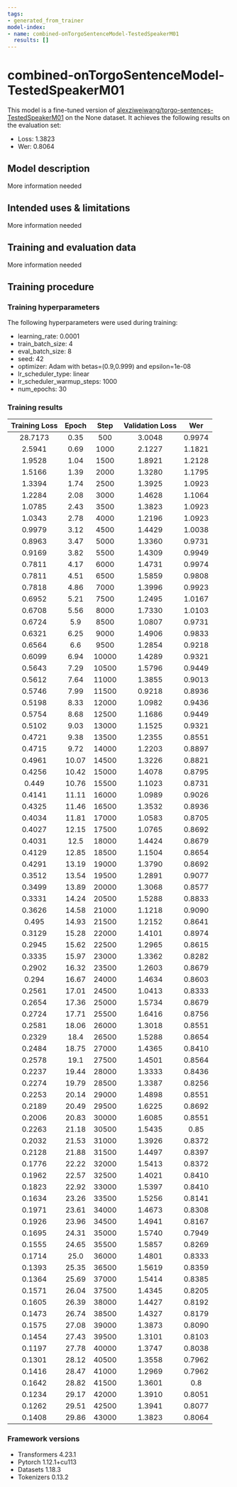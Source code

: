 ```yaml
---
tags:
- generated_from_trainer
model-index:
- name: combined-onTorgoSentenceModel-TestedSpeakerM01
  results: []
---
```


<!-- This model card has been generated automatically according to the information the Trainer had access to. You
should probably proofread and complete it, then remove this comment. -->

# combined-onTorgoSentenceModel-TestedSpeakerM01

This model is a fine-tuned version of [alexziweiwang/torgo-sentences-TestedSpeakerM01](https://huggingface.co/alexziweiwang/torgo-sentences-TestedSpeakerM01) on the None dataset.
It achieves the following results on the evaluation set:
- Loss: 1.3823
- Wer: 0.8064

## Model description

More information needed

## Intended uses & limitations

More information needed

## Training and evaluation data

More information needed

## Training procedure

### Training hyperparameters

The following hyperparameters were used during training:
- learning_rate: 0.0001
- train_batch_size: 4
- eval_batch_size: 8
- seed: 42
- optimizer: Adam with betas=(0.9,0.999) and epsilon=1e-08
- lr_scheduler_type: linear
- lr_scheduler_warmup_steps: 1000
- num_epochs: 30

### Training results

| Training Loss | Epoch | Step  | Validation Loss | Wer    |
|:-------------:|:-----:|:-----:|:---------------:|:------:|
| 28.7173       | 0.35  | 500   | 3.0048          | 0.9974 |
| 2.5941        | 0.69  | 1000  | 2.1227          | 1.1821 |
| 1.9528        | 1.04  | 1500  | 1.8921          | 1.2128 |
| 1.5166        | 1.39  | 2000  | 1.3280          | 1.1795 |
| 1.3394        | 1.74  | 2500  | 1.3925          | 1.0923 |
| 1.2284        | 2.08  | 3000  | 1.4628          | 1.1064 |
| 1.0785        | 2.43  | 3500  | 1.3823          | 1.0923 |
| 1.0343        | 2.78  | 4000  | 1.2196          | 1.0923 |
| 0.9979        | 3.12  | 4500  | 1.4429          | 1.0038 |
| 0.8963        | 3.47  | 5000  | 1.3360          | 0.9731 |
| 0.9169        | 3.82  | 5500  | 1.4309          | 0.9949 |
| 0.7811        | 4.17  | 6000  | 1.4731          | 0.9974 |
| 0.7811        | 4.51  | 6500  | 1.5859          | 0.9808 |
| 0.7818        | 4.86  | 7000  | 1.3996          | 0.9923 |
| 0.6952        | 5.21  | 7500  | 1.2495          | 1.0167 |
| 0.6708        | 5.56  | 8000  | 1.7330          | 1.0103 |
| 0.6724        | 5.9   | 8500  | 1.0807          | 0.9731 |
| 0.6321        | 6.25  | 9000  | 1.4906          | 0.9833 |
| 0.6564        | 6.6   | 9500  | 1.2854          | 0.9218 |
| 0.6099        | 6.94  | 10000 | 1.4289          | 0.9321 |
| 0.5643        | 7.29  | 10500 | 1.5796          | 0.9449 |
| 0.5612        | 7.64  | 11000 | 1.3855          | 0.9013 |
| 0.5746        | 7.99  | 11500 | 0.9218          | 0.8936 |
| 0.5198        | 8.33  | 12000 | 1.0982          | 0.9436 |
| 0.5754        | 8.68  | 12500 | 1.1686          | 0.9449 |
| 0.5102        | 9.03  | 13000 | 1.1525          | 0.9321 |
| 0.4721        | 9.38  | 13500 | 1.2355          | 0.8551 |
| 0.4715        | 9.72  | 14000 | 1.2203          | 0.8897 |
| 0.4961        | 10.07 | 14500 | 1.3226          | 0.8821 |
| 0.4256        | 10.42 | 15000 | 1.4078          | 0.8795 |
| 0.449         | 10.76 | 15500 | 1.1023          | 0.8731 |
| 0.4141        | 11.11 | 16000 | 1.0989          | 0.9026 |
| 0.4325        | 11.46 | 16500 | 1.3532          | 0.8936 |
| 0.4034        | 11.81 | 17000 | 1.0583          | 0.8705 |
| 0.4027        | 12.15 | 17500 | 1.0765          | 0.8692 |
| 0.4031        | 12.5  | 18000 | 1.4424          | 0.8679 |
| 0.4129        | 12.85 | 18500 | 1.1504          | 0.8654 |
| 0.4291        | 13.19 | 19000 | 1.3790          | 0.8692 |
| 0.3512        | 13.54 | 19500 | 1.2891          | 0.9077 |
| 0.3499        | 13.89 | 20000 | 1.3068          | 0.8577 |
| 0.3331        | 14.24 | 20500 | 1.5288          | 0.8833 |
| 0.3626        | 14.58 | 21000 | 1.1218          | 0.9090 |
| 0.495         | 14.93 | 21500 | 1.2152          | 0.8641 |
| 0.3129        | 15.28 | 22000 | 1.4101          | 0.8974 |
| 0.2945        | 15.62 | 22500 | 1.2965          | 0.8615 |
| 0.3335        | 15.97 | 23000 | 1.3362          | 0.8282 |
| 0.2902        | 16.32 | 23500 | 1.2603          | 0.8679 |
| 0.294         | 16.67 | 24000 | 1.4634          | 0.8603 |
| 0.2561        | 17.01 | 24500 | 1.0413          | 0.8333 |
| 0.2654        | 17.36 | 25000 | 1.5734          | 0.8679 |
| 0.2724        | 17.71 | 25500 | 1.6416          | 0.8756 |
| 0.2581        | 18.06 | 26000 | 1.3018          | 0.8551 |
| 0.2329        | 18.4  | 26500 | 1.5288          | 0.8654 |
| 0.2484        | 18.75 | 27000 | 1.4365          | 0.8410 |
| 0.2578        | 19.1  | 27500 | 1.4501          | 0.8564 |
| 0.2237        | 19.44 | 28000 | 1.3333          | 0.8436 |
| 0.2274        | 19.79 | 28500 | 1.3387          | 0.8256 |
| 0.2253        | 20.14 | 29000 | 1.4898          | 0.8551 |
| 0.2189        | 20.49 | 29500 | 1.6225          | 0.8692 |
| 0.2006        | 20.83 | 30000 | 1.6085          | 0.8551 |
| 0.2263        | 21.18 | 30500 | 1.5435          | 0.85   |
| 0.2032        | 21.53 | 31000 | 1.3926          | 0.8372 |
| 0.2128        | 21.88 | 31500 | 1.4497          | 0.8397 |
| 0.1776        | 22.22 | 32000 | 1.5413          | 0.8372 |
| 0.1962        | 22.57 | 32500 | 1.4021          | 0.8410 |
| 0.1823        | 22.92 | 33000 | 1.5397          | 0.8410 |
| 0.1634        | 23.26 | 33500 | 1.5256          | 0.8141 |
| 0.1971        | 23.61 | 34000 | 1.4673          | 0.8308 |
| 0.1926        | 23.96 | 34500 | 1.4941          | 0.8167 |
| 0.1695        | 24.31 | 35000 | 1.5740          | 0.7949 |
| 0.1555        | 24.65 | 35500 | 1.5857          | 0.8269 |
| 0.1714        | 25.0  | 36000 | 1.4801          | 0.8333 |
| 0.1393        | 25.35 | 36500 | 1.5619          | 0.8359 |
| 0.1364        | 25.69 | 37000 | 1.5414          | 0.8385 |
| 0.1571        | 26.04 | 37500 | 1.4345          | 0.8205 |
| 0.1605        | 26.39 | 38000 | 1.4427          | 0.8192 |
| 0.1473        | 26.74 | 38500 | 1.4327          | 0.8179 |
| 0.1575        | 27.08 | 39000 | 1.3873          | 0.8090 |
| 0.1454        | 27.43 | 39500 | 1.3101          | 0.8103 |
| 0.1197        | 27.78 | 40000 | 1.3747          | 0.8038 |
| 0.1301        | 28.12 | 40500 | 1.3558          | 0.7962 |
| 0.1416        | 28.47 | 41000 | 1.2969          | 0.7962 |
| 0.1642        | 28.82 | 41500 | 1.3601          | 0.8    |
| 0.1234        | 29.17 | 42000 | 1.3910          | 0.8051 |
| 0.1262        | 29.51 | 42500 | 1.3941          | 0.8077 |
| 0.1408        | 29.86 | 43000 | 1.3823          | 0.8064 |


### Framework versions

- Transformers 4.23.1
- Pytorch 1.12.1+cu113
- Datasets 1.18.3
- Tokenizers 0.13.2
